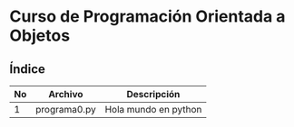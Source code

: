 # Curso de Programación Orientada a Objetos

## Índice

|No|Archivo     |Descripción         |
|--|------------|--------------------|
|1 |programa0.py|Hola mundo en python|
